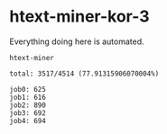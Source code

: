 # htext-miner-kor-3

Everything doing here is automated.

```
htext-miner

total: 3517/4514 (77.91315906070004%)

job0: 625
job1: 616
job2: 890
job3: 692
job4: 694
```